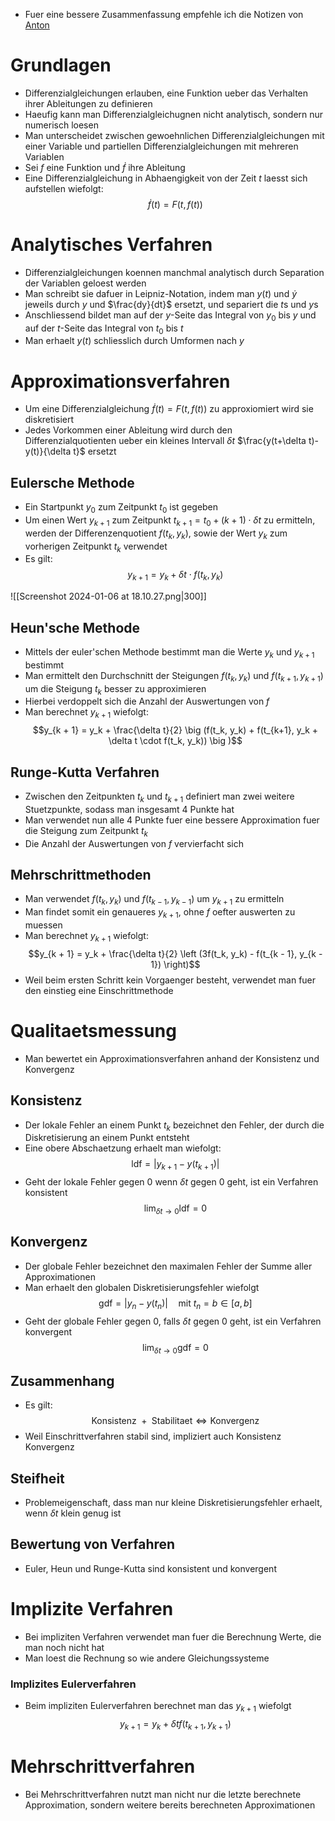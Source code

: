 - Fuer eine bessere Zusammenfassung empfehle ich die Notizen von [Anton](https://github.com/AntonScheitler/Notes)
# Grundlagen
- Differenzialgleichungen erlauben, eine Funktion ueber das Verhalten ihrer Ableitungen zu definieren
- Haeufig kann man Differenzialgleichugnen nicht analytisch, sondern nur numerisch loesen
- Man unterscheidet zwischen gewoehnlichen Differenzialgleichungen mit einer Variable und partiellen Differenzialgleichungen mit mehreren Variablen
- Sei $f$ eine Funktion und $\dot f$ ihre Ableitung
- Eine Differenzialgleichung in Abhaengigkeit von der Zeit $t$ laesst sich aufstellen wiefolgt:
$$\dot f(t) = F(t, f(t))$$
# Analytisches Verfahren
- Differenzialgleichungen koennen manchmal analytisch durch Separation der Variablen geloest werden
- Man schreibt sie dafuer in Leipniz-Notation, indem man $y(t)$ und $\dot y$ jeweils durch $y$ und $\frac{dy}{dt}$ ersetzt, und separiert die $t$s und $y$s
- Anschliessend bildet man auf der $y$-Seite das Integral von $y_0$ bis $y$ und auf der $t$-Seite das Integral von $t_0$ bis $t$
- Man erhaelt $y(t)$ schliesslich durch Umformen nach $y$
# Approximationsverfahren
- Um eine Differenzialgleichung $\dot f(t) = F(t, f(t))$ zu approxiomiert wird sie diskretisiert
- Jedes Vorkommen einer Ableitung wird durch den Differenzialquotienten ueber ein kleines Intervall $\delta t$ $\frac{y(t+\delta t)-y(t)}{\delta t}$ ersetzt
## Eulersche Methode
- Ein Startpunkt $y_0$ zum Zeitpunkt $t_0$ ist gegeben
- Um einen Wert $y_{k + 1}$ zum Zeitpunkt $t_{k + 1} = t_0 + (k + 1) \cdot \delta t$ zu ermitteln, werden der Differenzenquotient $f(t_k, y_k)$, sowie der Wert $y_k$ zum vorherigen Zeitpunkt $t_k$ verwendet
- Es gilt: 
$$y_{k + 1} = y_k + \delta t \cdot f(t_k, y_k)$$

![[Screenshot 2024-01-06 at 18.10.27.png|300]]
## Heun'sche Methode
- Mittels der euler'schen Methode bestimmt man die Werte $y_k$ und $y_{k+1}$ bestimmt
- Man ermittelt den Durchschnitt der Steigungen $f(t_k, y_k)$ und $f(t_{k + 1}, y_{k + 1})$ um die Steigung $t_k$ besser zu approximieren
- Hierbei verdoppelt sich die Anzahl der Auswertungen von $f$
- Man berechnet $y_{k+1}$ wiefolgt:
$$y_{k + 1} = y_k + \frac{\delta t}{2} \big (f(t_k, y_k) + f(t_{k+1}, y_k + \delta t \cdot f(t_k, y_k)) \big )$$
## Runge-Kutta Verfahren
- Zwischen den Zeitpunkten $t_k$ und $t_{k +1}$ definiert man zwei weitere Stuetzpunkte, sodass man insgesamt $4$ Punkte hat
- Man verwendet nun alle 4 Punkte fuer eine bessere Approximation fuer die Steigung zum Zeitpunkt $t_k$
- Die Anzahl der Auswertungen von $f$ vervierfacht sich
## Mehrschrittmethoden
- Man verwendet $f(t_k, y_k)$ und $f(t_{k-1}, y_{k-1})$ um $y_{k+1}$ zu ermitteln
- Man findet somit ein genaueres $y_{k + 1}$, ohne $f$ oefter auswerten zu muessen
- Man berechnet $y_{k+1}$ wiefolgt:
$$y_{k + 1} = y_k + \frac{\delta t}{2} \left (3f(t_k, y_k) - f(t_{k - 1}, y_{k - 1}) \right)$$
- Weil beim ersten Schritt kein Vorgaenger besteht, verwendet man fuer den einstieg eine Einschrittmethode
# Qualitaetsmessung
- Man bewertet ein Approximationsverfahren anhand der Konsistenz und Konvergenz
## Konsistenz
- Der lokale Fehler an einem Punkt $t_k$ bezeichnet den Fehler, der durch die Diskretisierung an einem Punkt entsteht
- Eine obere Abschaetzung erhaelt man wiefolgt:
$$\text{ldf} = |y_{k + 1} - y(t_{k +1})|$$
- Geht der lokale Fehler gegen $0$ wenn $\delta t$ gegen $0$ geht, ist ein Verfahren konsistent
$$\lim_{\delta t \to 0}\text{ldf}=0$$
## Konvergenz
- Der globale Fehler bezeichnet den maximalen Fehler der Summe aller Approximationen
- Man erhaelt den globalen Diskretisierungsfehler wiefolgt
$$\text{gdf}= |y_n-y(t_n)| \quad \text{mit } t_n = b \in [a, b]$$
- Geht der globale Fehler gegen $0$, falls $\delta t$ gegen $0$ geht, ist ein Verfahren konvergent
$$\lim_{\delta t \to 0}\text{gdf}=0$$
## Zusammenhang
- Es gilt:
$$\text{Konsistenz $+$ Stabilitaet} \iff \text{Konvergenz} $$
- Weil Einschrittverfahren stabil sind, impliziert auch Konsistenz Konvergenz
## Steifheit
- Problemeigenschaft, dass man nur kleine Diskretisierungsfehler erhaelt, wenn $\delta t$ klein genug ist
## Bewertung von Verfahren
- Euler, Heun und Runge-Kutta sind konsistent und konvergent
# Implizite Verfahren
- Bei impliziten Verfahren verwendet man fuer die Berechnung Werte, die man noch nicht hat
- Man loest die Rechnung so wie andere Gleichungssysteme
### Implizites Eulerverfahren
- Beim impliziten Eulerverfahren berechnet man das $y_{k+1}$ wiefolgt
$$y_{k+1}=y_k + \delta t f(t_{k + 1}, y_{k +1})$$
# Mehrschrittverfahren
- Bei Mehrschrittverfahren nutzt man nicht nur die letzte berechnete Approximation, sondern weitere bereits berechneten Approximationen
